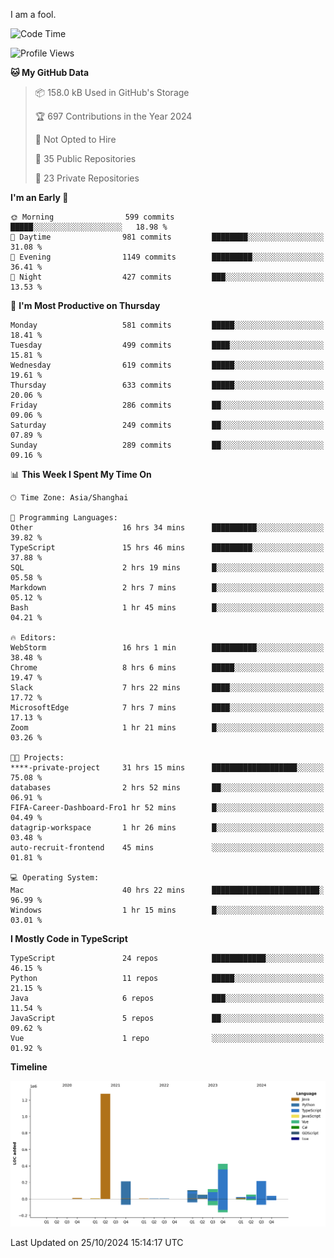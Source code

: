 I am a fool.

<!--START_SECTION:waka-->
![Code Time](http://img.shields.io/badge/Code%20Time-1%2C996%20hrs%2044%20mins-blue)

![Profile Views](http://img.shields.io/badge/Profile%20Views-0-blue)

**🐱 My GitHub Data** 

> 📦 158.0 kB Used in GitHub's Storage 
 > 
> 🏆 697 Contributions in the Year 2024
 > 
> 🚫 Not Opted to Hire
 > 
> 📜 35 Public Repositories 
 > 
> 🔑 23 Private Repositories 
 > 
**I'm an Early 🐤** 

```text
🌞 Morning                599 commits         █████░░░░░░░░░░░░░░░░░░░░   18.98 % 
🌆 Daytime                981 commits         ████████░░░░░░░░░░░░░░░░░   31.08 % 
🌃 Evening                1149 commits        █████████░░░░░░░░░░░░░░░░   36.41 % 
🌙 Night                  427 commits         ███░░░░░░░░░░░░░░░░░░░░░░   13.53 % 
```
📅 **I'm Most Productive on Thursday** 

```text
Monday                   581 commits         █████░░░░░░░░░░░░░░░░░░░░   18.41 % 
Tuesday                  499 commits         ████░░░░░░░░░░░░░░░░░░░░░   15.81 % 
Wednesday                619 commits         █████░░░░░░░░░░░░░░░░░░░░   19.61 % 
Thursday                 633 commits         █████░░░░░░░░░░░░░░░░░░░░   20.06 % 
Friday                   286 commits         ██░░░░░░░░░░░░░░░░░░░░░░░   09.06 % 
Saturday                 249 commits         ██░░░░░░░░░░░░░░░░░░░░░░░   07.89 % 
Sunday                   289 commits         ██░░░░░░░░░░░░░░░░░░░░░░░   09.16 % 
```


📊 **This Week I Spent My Time On** 

```text
🕑︎ Time Zone: Asia/Shanghai

💬 Programming Languages: 
Other                    16 hrs 34 mins      ██████████░░░░░░░░░░░░░░░   39.82 % 
TypeScript               15 hrs 46 mins      █████████░░░░░░░░░░░░░░░░   37.88 % 
SQL                      2 hrs 19 mins       █░░░░░░░░░░░░░░░░░░░░░░░░   05.58 % 
Markdown                 2 hrs 7 mins        █░░░░░░░░░░░░░░░░░░░░░░░░   05.12 % 
Bash                     1 hr 45 mins        █░░░░░░░░░░░░░░░░░░░░░░░░   04.21 % 

🔥 Editors: 
WebStorm                 16 hrs 1 min        ██████████░░░░░░░░░░░░░░░   38.48 % 
Chrome                   8 hrs 6 mins        █████░░░░░░░░░░░░░░░░░░░░   19.47 % 
Slack                    7 hrs 22 mins       ████░░░░░░░░░░░░░░░░░░░░░   17.72 % 
MicrosoftEdge            7 hrs 7 mins        ████░░░░░░░░░░░░░░░░░░░░░   17.13 % 
Zoom                     1 hr 21 mins        █░░░░░░░░░░░░░░░░░░░░░░░░   03.26 % 

🐱‍💻 Projects: 
****-private-project     31 hrs 15 mins      ███████████████████░░░░░░   75.08 % 
databases                2 hrs 52 mins       ██░░░░░░░░░░░░░░░░░░░░░░░   06.91 % 
FIFA-Career-Dashboard-Fro1 hr 52 mins        █░░░░░░░░░░░░░░░░░░░░░░░░   04.49 % 
datagrip-workspace       1 hr 26 mins        █░░░░░░░░░░░░░░░░░░░░░░░░   03.48 % 
auto-recruit-frontend    45 mins             ░░░░░░░░░░░░░░░░░░░░░░░░░   01.81 % 

💻 Operating System: 
Mac                      40 hrs 22 mins      ████████████████████████░   96.99 % 
Windows                  1 hr 15 mins        █░░░░░░░░░░░░░░░░░░░░░░░░   03.01 % 
```

**I Mostly Code in TypeScript** 

```text
TypeScript               24 repos            ████████████░░░░░░░░░░░░░   46.15 % 
Python                   11 repos            █████░░░░░░░░░░░░░░░░░░░░   21.15 % 
Java                     6 repos             ███░░░░░░░░░░░░░░░░░░░░░░   11.54 % 
JavaScript               5 repos             ██░░░░░░░░░░░░░░░░░░░░░░░   09.62 % 
Vue                      1 repo              ░░░░░░░░░░░░░░░░░░░░░░░░░   01.92 % 
```



**Timeline**

![Lines of Code chart](https://raw.githubusercontent.com/VeejaLiu/VeejaLiu/master/assets/bar_graph.png)


 Last Updated on 25/10/2024 15:14:17 UTC
<!--END_SECTION:waka-->
